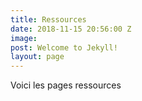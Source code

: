 ```yaml
---
title: Ressources
date: 2018-11-15 20:56:00 Z
image: 
post: Welcome to Jekyll!
layout: page
---
```


Voici les pages ressources